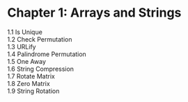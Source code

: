 # Chapter 1: Arrays and Strings

1.1 Is Unique<br>
1.2 Check Permutation<br>
1.3 URLify<br>
1.4 Palindrome Permutation<br>
1.5 One Away<br>
1.6 String Compression<br>
1.7 Rotate Matrix<br>
1.8 Zero Matrix<br>
1.9 String Rotation